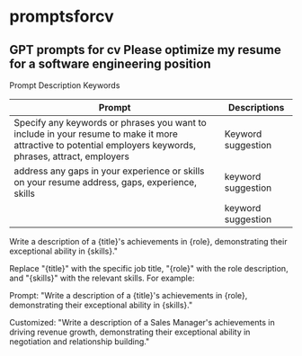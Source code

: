 # promptsforcv
GPT prompts for cv
Please optimize my resume for a software engineering position
----------------------------------------------------------------------------------------------------------------
Prompt	Description	Keywords

| Prompt        |Descriptions   |
| ------------- | ------------- |
| Specify any keywords or phrases you want to include in your resume to make it more attractive to potential employers	keywords, phrases, attract, employers | Keyword suggestion  |
| address any gaps in your experience or skills on your resume	address, gaps, experience, skills  |keyword suggestion |
|  |keyword suggestion |
Write a description of a {title}'s achievements in {role}, demonstrating their exceptional ability in {skills}."

Replace "{title}" with the specific job title, "{role}" with the role description, and "{skills}" with the relevant skills. For example:

Prompt: "Write a description of a {title}'s achievements in {role}, demonstrating their exceptional ability in {skills}."

Customized: "Write a description of a Sales Manager's achievements in driving revenue growth, demonstrating their exceptional ability in negotiation and relationship building."
